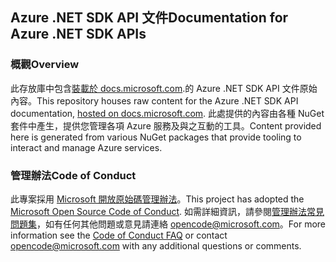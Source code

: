 ## <a name="documentation-for-azure-net-sdk-apis"></a><span data-ttu-id="0b723-101">Azure .NET SDK API 文件</span><span class="sxs-lookup"><span data-stu-id="0b723-101">Documentation for Azure .NET SDK APIs</span></span>

### <a name="overview"></a><span data-ttu-id="0b723-102">概觀</span><span class="sxs-lookup"><span data-stu-id="0b723-102">Overview</span></span>

<span data-ttu-id="0b723-103">此存放庫中包含[裝載於 docs.microsoft.com](https://docs.microsoft.com/dotnet/api/overview/azure/?view=azure-dotnet).的 Azure .NET SDK API 文件原始內容。</span><span class="sxs-lookup"><span data-stu-id="0b723-103">This repository houses raw content for the Azure .NET SDK API documentation, [hosted on docs.microsoft.com](https://docs.microsoft.com/dotnet/api/overview/azure/?view=azure-dotnet).</span></span> <span data-ttu-id="0b723-104">此處提供的內容由各種 NuGet 套件中產生，提供您管理各項 Azure 服務及與之互動的工具。</span><span class="sxs-lookup"><span data-stu-id="0b723-104">Content provided here is generated from various NuGet packages that provide tooling to interact and manage Azure services.</span></span>

### <a name="code-of-conduct"></a><span data-ttu-id="0b723-105">管理辦法</span><span class="sxs-lookup"><span data-stu-id="0b723-105">Code of Conduct</span></span>

<span data-ttu-id="0b723-106">此專案採用 [Microsoft 開放原始碼管理辦法](https://opensource.microsoft.com/codeofconduct/)。</span><span class="sxs-lookup"><span data-stu-id="0b723-106">This project has adopted the [Microsoft Open Source Code of Conduct](https://opensource.microsoft.com/codeofconduct/).</span></span>
<span data-ttu-id="0b723-107">如需詳細資訊，請參閱[管理辦法常見問題集](https://opensource.microsoft.com/codeofconduct/faq/)，如有任何其他問題或意見請連絡 [opencode@microsoft.com](mailto:opencode@microsoft.com)。</span><span class="sxs-lookup"><span data-stu-id="0b723-107">For more information see the [Code of Conduct FAQ](https://opensource.microsoft.com/codeofconduct/faq/) or contact [opencode@microsoft.com](mailto:opencode@microsoft.com) with any additional questions or comments.</span></span>
